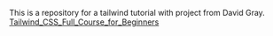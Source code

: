 This is a repository for a tailwind tutorial with project from David Gray. 
[Tailwind_CSS_Full_Course_for_Beginners](https://www.youtube.com/watch?v=lCxcTsOHrjo&t=4131s)

